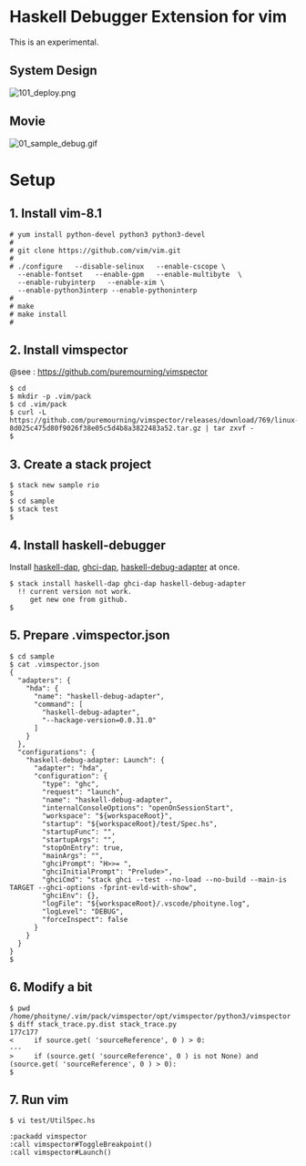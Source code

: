 
# Haskell Debugger Extension for vim
This is an experimental.

## System Design
![101_deploy.png](https://raw.githubusercontent.com/phoityne/hdx4vim/master/docs/design/101_deploy.png)

## Movie
![01_sample_debug.gif](https://raw.githubusercontent.com/phoityne/hdx4vim/master/docs/01_sample_debug.gif)


# Setup

## 1. Install vim-8.1
```
# yum install python-devel python3 python3-devel
#
# git clone https://github.com/vim/vim.git
#
# ./configure   --disable-selinux   --enable-cscope \
  --enable-fontset   --enable-gpm   --enable-multibyte  \
  --enable-rubyinterp   --enable-xim \
  --enable-python3interp --enable-pythoninterp
#
# make
# make install
#
```

## 2. Install vimspector
@see : https://github.com/puremourning/vimspector
```
$ cd
$ mkdir -p .vim/pack
$ cd .vim/pack
$ curl -L https://github.com/puremourning/vimspector/releases/download/769/linux-8d025c475d80f9026f38e05c5d4b8a3822483a52.tar.gz | tar zxvf -
$
```

## 3. Create a stack project
```
$ stack new sample rio
$
$ cd sample
$ stack test
$
```

## 4. Install haskell-debugger

 Install [haskell-dap](https://hackage.haskell.org/package/haskell-dap), [ghci-dap](https://hackage.haskell.org/package/ghci-dap), [haskell-debug-adapter](https://hackage.haskell.org/package/haskell-debug-adapter) at once.

```
$ stack install haskell-dap ghci-dap haskell-debug-adapter
  !! current version not work.
     get new one from github.
$
```

## 5. Prepare .vimspector.json
```
$ cd sample
$ cat .vimspector.json
{
  "adapters": {
    "hda": {
      "name": "haskell-debug-adapter",
      "command": [
        "haskell-debug-adapter",
        "--hackage-version=0.0.31.0"
      ]
    }
  },
  "configurations": {
    "haskell-debug-adapter: Launch": {
      "adapter": "hda",
      "configuration": {
        "type": "ghc",
        "request": "launch",
        "name": "haskell-debug-adapter",
        "internalConsoleOptions": "openOnSessionStart",
        "workspace": "${workspaceRoot}",
        "startup": "${workspaceRoot}/test/Spec.hs",
        "startupFunc": "",
        "startupArgs": "",
        "stopOnEntry": true,
        "mainArgs": "",
        "ghciPrompt": "H>>= ",
        "ghciInitialPrompt": "Prelude>",
        "ghciCmd": "stack ghci --test --no-load --no-build --main-is TARGET --ghci-options -fprint-evld-with-show",
        "ghciEnv": {},
        "logFile": "${workspaceRoot}/.vscode/phoityne.log",
        "logLevel": "DEBUG",
        "forceInspect": false
      }
    }
  }
}
$
```

## 6. Modify a bit
```
$ pwd
/home/phoityne/.vim/pack/vimspector/opt/vimspector/python3/vimspector
$ diff stack_trace.py.dist stack_trace.py
177c177
<     if source.get( 'sourceReference', 0 ) > 0:
---
>     if (source.get( 'sourceReference', 0 ) is not None) and (source.get( 'sourceReference', 0 ) > 0):
$
```

## 7. Run vim
```
$ vi test/UtilSpec.hs

:packadd vimspector
:call vimspector#ToggleBreakpoint()
:call vimspector#Launch()

```
